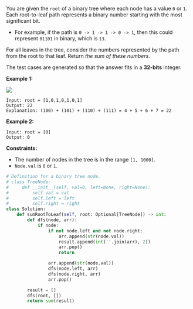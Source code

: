 You are given the  `root`  of a binary tree where each node has a value  `0`  or  `1`. Each root-to-leaf path represents a binary number starting with the most significant bit.

-   For example, if the path is  `0 -> 1 -> 1 -> 0 -> 1`, then this could represent  `01101`  in binary, which is  `13`.

For all leaves in the tree, consider the numbers represented by the path from the root to that leaf. Return  _the sum of these numbers_.

The test cases are generated so that the answer fits in a  **32-bits**  integer.

**Example 1:**

![](https://assets.leetcode.com/uploads/2019/04/04/sum-of-root-to-leaf-binary-numbers.png)
```
Input: root = [1,0,1,0,1,0,1]
Output: 22
Explanation: (100) + (101) + (110) + (111) = 4 + 5 + 6 + 7 = 22
```

**Example 2:**
```
Input: root = [0]
Output: 0
```

**Constraints:**

-   The number of nodes in the tree is in the range  `[1, 1000]`.
-   `Node.val`  is  `0`  or  `1`.


```python
# Definition for a binary tree node.
# class TreeNode:
#     def __init__(self, val=0, left=None, right=None):
#         self.val = val
#         self.left = left
#         self.right = right
class Solution:
    def sumRootToLeaf(self, root: Optional[TreeNode]) -> int:
        def dfs(node, arr):
            if node:
                if not node.left and not node.right:
                    arr.append(str(node.val))
                    result.append(int(''.join(arr), 2))
                    arr.pop()
                    return

                arr.append(str(node.val))
                dfs(node.left, arr)
                dfs(node.right, arr)
                arr.pop()

        result = []
        dfs(root, [])
        return sum(result)
```